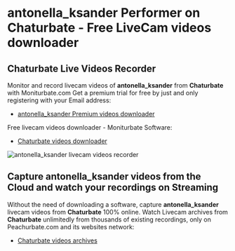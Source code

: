 # antonella_ksander Performer on Chaturbate - Free LiveCam videos downloader

## Chaturbate Live Videos Recorder

Monitor and record livecam videos of **antonella_ksander** from **Chaturbate** with Moniturbate.com
Get a premium trial for free by just and only registering with your Email address:
* [antonella_ksander Premium videos downloader](https://moniturbate.com/request-demo-licence-key.html)

Free livecam videos downloader - Moniturbate Software:
* [Chaturbate videos downloader](https://moniturbate.com/moniturbate-download-software.html)

![antonella_ksander livecam videos recorder](https://peachurnet.com/templates/moniturbate-software.png)


## Capture antonella_ksander videos from the Cloud and watch your recordings on Streaming

Without the need of downloading a software, capture **antonella_ksander** livecam videos from **Chaturbate** 100% online.
Watch Livecam archives from **Chaturbate** unlimitedly from thousands of existing recordings, only on Peachurbate.com and its websites network:
* [Chaturbate videos archives](https://peachurnet.com/)